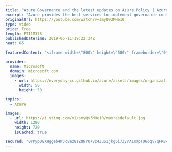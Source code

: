 ```yaml
---
title: "Azure Governance and the latest updates on Azure Policy | Azure Friday"
excerpt: "Azure provides the best services to implement governance controls right at the core of the platform, and Azure policy is a big part of that by enabling you to set guardrails on all your resources. [00:52] Demo Start   Azure governance https://aka.ms/azfr/545/01  Understand Azure Policy's Guest Configuration"
originalUrl: https://youtube.com/watch?v=smyQv3MHe10
type: video
price: Free
length: PT11M37S
publishedDateTime: 2019-06-11T19:22:34Z
heat: 65

featuredContent: "<iframe width=\"800\" height=\"500\" frameborder=\"0\" src=\"https://www.youtube.com/embed/smyQv3MHe10\" allow=\"accelerometer; autoplay; encrypted-media; gyroscope; picture-in-picture\" allowfullscreen></iframe>"

provider:
  name: Microsoft
  domain: microsoft.com
  images:
    - url: https://everyday-cc.github.io/azure/assets/images/organizations/microsoft.com-50x50.jpg
      width: 50
      height: 50

topics:
  - Azure

images:
  - url: https://i.ytimg.com/vi/smyQv3MHe10/maxresdefault.jpg
    width: 1280
    height: 720
    isCached: true

secured: "0YPypOVXHggeb4W3c8ez8zZQNrU+vz4ZuS1jkg6i7ZyVA1KXpTO6oqv7qFRBvMOkNP56+buPt5zus5XI8UKvPxZbyl8qopJ9N9GgPtSRWwjfVpk+ftHc7rOvbSs+jUDve9x5EgeM0XE8AMWIqKSxuRwNySODwVKKYCF9TYogJsjhkk60gNaqLGjtIBMkFHpCkR15dZOz1bAYUquSbYwmTx/KUYzhXGp6OH2jZdJfSeT/18ogUbZkh5tHroI06RYDGaepwk0iJXNRo1ypm7vnZFNzkpq9GeWcvF0IsIUmixPehFymOat3ql+py7BQe9i8hxSHaq+hfFp03DxUJxD3Tk5INiWOawI3z3nii+25q1DNFmv7m1snsXtOcNofLQWIJcBFDoE4vNe3V6LhFaygZ+UvIPBVH5z5/2XBTE49yqM=;32HnNiSYdvkC6A0Us93KTQ=="
---
```


